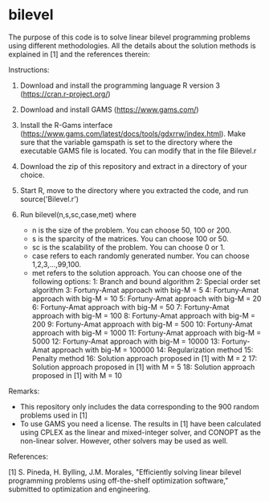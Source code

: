 # bilevel

The purpose of this code is to solve linear bilevel programming problems using different methodologies. All the details about the solution methods is explained in [1] and the references therein:

Instructions:

1. Download and install the programming language R version 3 (https://cran.r-project.org/)

2. Download and install GAMS (https://www.gams.com/)

3. Install the R-Gams interface (https://www.gams.com/latest/docs/tools/gdxrrw/index.html). Make sure that the variable gamspath is set to the directory where the executable GAMS file is located. You can modify that in the file Bilevel.r

4. Download the zip of this repository and extract in a directory of your choice.

5. Start R, move to the directory where you extracted the code, and run source('Bilevel.r')

6. Run bilevel(n,s,sc,case,met) where
   - n is the size of the problem. You can choose 50, 100 or 200.
   - s is the sparcity of the matrices. You can choose 100 or 50.
   - sc is the scalability of the problem. You can choose 0 or 1.
   - case refers to each randomly generated number. You can choose 1,2,3,...,99,100.
   - met refers to the solution approach. You can choose one of the following options:
          1: Branch and bound algorithm
          2: Special order set algorithm
          3: Fortuny-Amat approach with big-M = 5 
          4: Fortuny-Amat approach with big-M = 10 
          5: Fortuny-Amat approach with big-M = 20 
          6: Fortuny-Amat approach with big-M = 50 
          7: Fortuny-Amat approach with big-M = 100 
          8: Fortuny-Amat approach with big-M = 200 
          9: Fortuny-Amat approach with big-M = 500 
          10: Fortuny-Amat approach with big-M = 1000 
          11: Fortuny-Amat approach with big-M = 5000 
          12: Fortuny-Amat approach with big-M = 10000 
          13: Fortuny-Amat approach with big-M = 100000 
          14: Regularization method
          15: Penalty method
          16: Solution approach proposed in [1] with M = 2
          17: Solution approach proposed in [1] with M = 5
          18: Solution approach proposed in [1] with M = 10

Remarks:

  - This repository only includes the data corresponding to the 900 random problems used in [1]
  - To use GAMS you need a license. The results in [1] have been calculated using CPLEX as the linear and mixed-integer solver, and CONOPT as the non-linear solver. However, other solvers may be used as well.  
  
References:
  
[1] S. Pineda, H. Bylling, J.M. Morales, "Efficiently solving linear bilevel programming problems using off-the-shelf optimization software," submitted to optimization and engineering.
